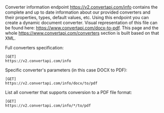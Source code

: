 Converter information endpoint https://v2.convertapi.com/info contains the complete and up to date information about our provided converters and their properties, 
types, default values, etc. Using this endpoint you can create a dynamic document converter. 
Visual representation of this file can be found here: https://www.convertapi.com/docx-to-pdf. 
This page and the whole https://www.convertapi.com/converters section is built based on that XML.

Full converters specification:

```
[GET]
https://v2.convertapi.com/info
```

Specific converter's parameters (in this case DOCX to PDF):

```
[GET]
https://v2.convertapi.com/info/docx/to/pdf
```

List all converter that supports conversion to a PDF file format:

```
[GET] 
https://v2.convertapi.com/info/*/to/pdf
```
